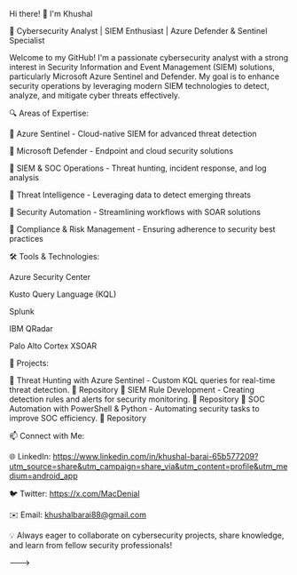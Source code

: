Hi there! 👋 I'm Khushal 

🚀 Cybersecurity Analyst | SIEM Enthusiast | Azure Defender & Sentinel Specialist

Welcome to my GitHub! I'm a passionate cybersecurity analyst with a strong interest in Security Information and Event Management (SIEM) solutions, particularly Microsoft Azure Sentinel and Defender. My goal is to enhance security operations by leveraging modern SIEM technologies to detect, analyze, and mitigate cyber threats effectively.

🔍 Areas of Expertise:

🔹 Azure Sentinel - Cloud-native SIEM for advanced threat detection

🔹 Microsoft Defender - Endpoint and cloud security solutions

🔹 SIEM & SOC Operations - Threat hunting, incident response, and log analysis

🔹 Threat Intelligence - Leveraging data to detect emerging threats

🔹 Security Automation - Streamlining workflows with SOAR solutions

🔹 Compliance & Risk Management - Ensuring adherence to security best practices


🛠️ Tools & Technologies:

Azure Security Center

Kusto Query Language (KQL)

Splunk

IBM QRadar

Palo Alto Cortex XSOAR


📌 Projects:

🔸 Threat Hunting with Azure Sentinel - Custom KQL queries for real-time threat detection. 🔗 Repository
🔸 SIEM Rule Development - Creating detection rules and alerts for security monitoring. 🔗 Repository
🔸 SOC Automation with PowerShell & Python - Automating security tasks to improve SOC efficiency. 🔗 Repository

📫 Connect with Me:

🌐 LinkedIn: https://www.linkedin.com/in/khushal-barai-65b577209?utm_source=share&utm_campaign=share_via&utm_content=profile&utm_medium=android_app

🐦 Twitter: https://x.com/MacDenial

✉️ Email: khushalbarai88@gmail.com


💡 Always eager to collaborate on cybersecurity projects, share knowledge, and learn from fellow security professionals!


--->
